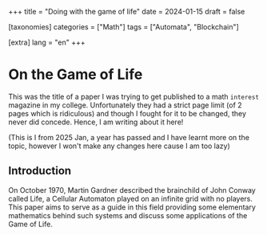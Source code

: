 +++
title = "Doing with the game of life"
date = 2024-01-15
draft = false

[taxonomies]
categories = ["Math"]
tags = ["Automata", "Blockchain"]

[extra]
lang = "en"
+++

# On the Game of Life

This was the title of a paper I was trying to get published to a math `interest` magazine in my college. Unfortunately they had a strict page limit (of 2 pages which is ridiculous) and though I fought for it to be changed, they never did concede. Hence, I am writing about it here! 

(This is I from 2025 Jan, a year has passed and I have learnt more on the topic, however I won't make any changes here cause I am too lazy)

## Introduction

On October 1970, Martin Gardner described the brainchild of John Conway called Life, a Cellular Automaton played on an infinite grid with no players. This paper aims to serve as a guide in this field providing some elementary mathematics behind such systems and discuss some applications of the Game of Life.

